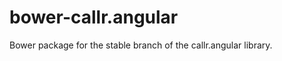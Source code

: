 bower-callr.angular
===================

Bower package for the stable branch of the callr.angular library.
